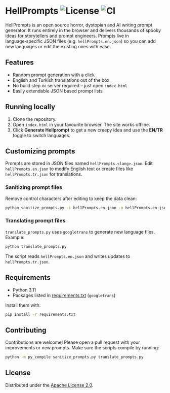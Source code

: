 # HellPrompts ![License](https://img.shields.io/github/license/ianstormtaylor/slate) ![CI](https://github.com/yourusername/hellprompts/actions/workflows/ci.yml/badge.svg)

HellPrompts is an open source horror, dystopian and AI writing prompt generator. It runs entirely in the browser and delivers thousands of spooky ideas for storytellers and prompt engineers. Prompts live in language‑specific JSON files (e.g. `hellPrompts.en.json`) so you can add new languages or edit the existing ones with ease.

## Features

- Random prompt generation with a click
- English and Turkish translations out of the box
- No build step or server required – just open `index.html`
- Easily extendable JSON based prompt lists


## Running locally

1. Clone the repository.
2. Open `index.html` in your favourite browser. The site works offline.
3. Click **Generate Hellprompt** to get a new creepy idea and use the **EN/TR** toggle to switch languages.

## Customizing prompts

Prompts are stored in JSON files named `hellPrompts.<lang>.json`. Edit `hellPrompts.en.json` to modify English text or create files like `hellPrompts.tr.json` for translations.

### Sanitizing prompt files

Remove control characters after editing to keep the data clean:

```bash
python sanitize_prompts.py -i hellPrompts.en.json -o hellPrompts.en.json
```

### Translating prompt files

`translate_prompts.py` uses `googletrans` to generate new language files. Example:

```bash
python translate_prompts.py
```

The script reads `hellPrompts.en.json` and writes updates to `hellPrompts.tr.json`.

## Requirements

- Python 3.11
- Packages listed in [requirements.txt](requirements.txt) (`googletrans`)

Install them with:

```bash
pip install -r requirements.txt
```

## Contributing

Contributions are welcome! Please open a pull request with your improvements or new prompts. Make sure the scripts compile by running:

```bash
python -m py_compile sanitize_prompts.py translate_prompts.py
```

## License

Distributed under the [Apache License 2.0](LICENSE).
<!-- keywords: horror prompts, ai prompt generator, creative writing, dystopian prompts, open source -->
